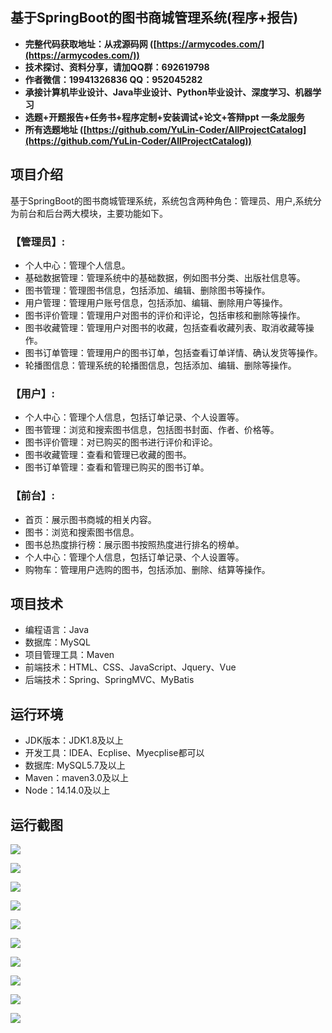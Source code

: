 ## 基于SpringBoot的图书商城管理系统(程序+报告)

- <b>完整代码获取地址：从戎源码网 ([https://armycodes.com/](https://armycodes.com/))</b>
- <b>技术探讨、资料分享，请加QQ群：692619798</b> 
- <b>作者微信：19941326836  QQ：952045282</b> 
- <b>承接计算机毕业设计、Java毕业设计、Python毕业设计、深度学习、机器学习</b>
- <b>选题+开题报告+任务书+程序定制+安装调试+论文+答辩ppt 一条龙服务</b>
- <b>所有选题地址 ([https://github.com/YuLin-Coder/AllProjectCatalog](https://github.com/YuLin-Coder/AllProjectCatalog)) </b>

## 项目介绍
基于SpringBoot的图书商城管理系统，系统包含两种角色：管理员、用户,系统分为前台和后台两大模块，主要功能如下。

### 【管理员】:
- 个人中心：管理个人信息。
- 基础数据管理：管理系统中的基础数据，例如图书分类、出版社信息等。
- 图书管理：管理图书信息，包括添加、编辑、删除图书等操作。
- 用户管理：管理用户账号信息，包括添加、编辑、删除用户等操作。
- 图书评价管理：管理用户对图书的评价和评论，包括审核和删除等操作。
- 图书收藏管理：管理用户对图书的收藏，包括查看收藏列表、取消收藏等操作。
- 图书订单管理：管理用户的图书订单，包括查看订单详情、确认发货等操作。
- 轮播图信息：管理系统的轮播图信息，包括添加、编辑、删除等操作。

### 【用户】:
- 个人中心：管理个人信息，包括订单记录、个人设置等。
- 图书管理：浏览和搜索图书信息，包括图书封面、作者、价格等。
- 图书评价管理：对已购买的图书进行评价和评论。
- 图书收藏管理：查看和管理已收藏的图书。
- 图书订单管理：查看和管理已购买的图书订单。

### 【前台】:
- 首页：展示图书商城的相关内容。
- 图书：浏览和搜索图书信息。
- 图书总热度排行榜：展示图书按照热度进行排名的榜单。
- 个人中心：管理个人信息，包括订单记录、个人设置等。
- 购物车：管理用户选购的图书，包括添加、删除、结算等操作。

## 项目技术
- 编程语言：Java
- 数据库：MySQL
- 项目管理工具：Maven
- 前端技术：HTML、CSS、JavaScript、Jquery、Vue
- 后端技术：Spring、SpringMVC、MyBatis

## 运行环境
- JDK版本：JDK1.8及以上
- 开发工具：IDEA、Ecplise、Myecplise都可以
- 数据库: MySQL5.7及以上
- Maven：maven3.0及以上
- Node：14.14.0及以上

## 运行截图
![](screenshot/1.png)

![](screenshot/2.png)

![](screenshot/3.png)

![](screenshot/4.png)

![](screenshot/5.png)

![](screenshot/6.png)

![](screenshot/7.png)

![](screenshot/8.png)

![](screenshot/9.png)

![](screenshot/10.png)
